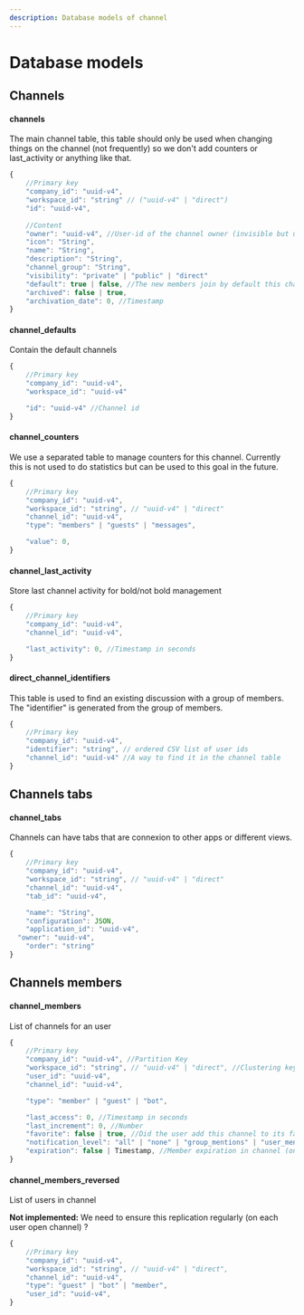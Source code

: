```yaml
---
description: Database models of channel
---
```


# Database models

## Channels

#### **channels**

The main channel table, this table should only be used when changing things on the channel \(not frequently\) so we don't add counters or last\_activity or anything like that.

```javascript
{
	//Primary key
	"company_id": "uuid-v4",
	"workspace_id": "string" // ("uuid-v4" | "direct")
	"id": "uuid-v4",
	
	//Content
	"owner": "uuid-v4", //User-id of the channel owner (invisible but used on some access restriction-
	"icon": "String",
	"name": "String",
	"description": "String",
	"channel_group": "String",
	"visibility": "private" | "public" | "direct"
	"default": true | false, //The new members join by default this channel
	"archived": false | true,
	"archivation_date": 0, //Timestamp
}
```

#### **channel\_defaults**

Contain the default channels

```javascript
{
	//Primary key
	"company_id": "uuid-v4",
	"workspace_id": "uuid-v4"

	"id": "uuid-v4" //Channel id
}
```

#### **channel\_counters**

We use a separated table to manage counters for this channel. Currently this is not used to do statistics but can be used to this goal in the future.

```javascript
{
	//Primary key
	"company_id": "uuid-v4",
	"workspace_id": "string", // "uuid-v4" | "direct"
	"channel_id": "uuid-v4",
	"type": "members" | "guests" | "messages",

	"value": 0,
}
```

#### **channel\_last\_activity**

Store last channel activity for bold/not bold management

```javascript
{
	//Primary key
	"company_id": "uuid-v4",
	"channel_id": "uuid-v4",

	"last_activity": 0, //Timestamp in seconds
}
```

#### **direct\_channel\_identifiers**

This table is used to find an existing discussion with a group of members. The "identifier" is generated from the group of members.

```javascript
{
	//Primary key
	"company_id": "uuid-v4",
	"identifier": "string", // ordered CSV list of user ids
	"channel_id": "uuid-v4" //A way to find it in the channel table
}
```

## **Channels tabs**

#### **channel\_tabs**

Channels can have tabs that are connexion to other apps or different views.

```javascript
{
	//Primary key
	"company_id": "uuid-v4",
	"workspace_id": "string", // "uuid-v4" | "direct"
	"channel_id": "uuid-v4",
	"tab_id": "uuid-v4",

	"name": "String", 
	"configuration": JSON,
	"application_id": "uuid-v4",
  "owner": "uuid-v4",
	"order": "string"
}
```

## **Channels members**

#### **channel\_members**

List of channels for an user

```javascript
{
	//Primary key
	"company_id": "uuid-v4", //Partition Key
	"workspace_id": "string", // "uuid-v4" | "direct", //Clustering key
	"user_id": "uuid-v4",
	"channel_id": "uuid-v4",

	"type": "member" | "guest" | "bot",

	"last_access": 0, //Timestamp in seconds
	"last_increment": 0, //Number
	"favorite": false | true, //Did the user add this channel to its favorites
	"notification_level": "all" | "none" | "group_mentions" | "user_mentions",
	"expiration": false | Timestamp, //Member expiration in channel (only for guests)
}
```

#### **channel\_members\_reversed**

List of users in channel

**Not implemented:** We need to ensure this replication regularly \(on each user open channel\) ?

```javascript
{
	//Primary key
	"company_id": "uuid-v4",
	"workspace_id": "string", // "uuid-v4" | "direct",
	"channel_id": "uuid-v4",
	"type": "guest" | "bot" | "member",
	"user_id": "uuid-v4",
}
```

